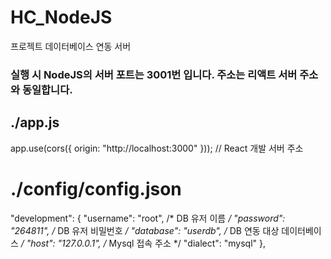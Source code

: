 # HC_NodeJS
프로젝트 데이터베이스 연동 서버

### 실행 시 NodeJS의 서버 포트는 3001번 입니다. 주소는 리액트 서버 주소와 동일합니다.
## ./app.js
app.use(cors({
  origin: "http://localhost:3000" })); // React 개발 서버 주소


# ./config/config.json
 "development": {
    "username": "root", /* DB 유저 이름 */
    "password": "264811", /* DB 유저 비밀번호 */
    "database": "userdb", /* DB 연동 대상 데이터베이스 */
    "host": "127.0.0.1", /* Mysql 접속 주소 */
    "dialect": "mysql"
  },
